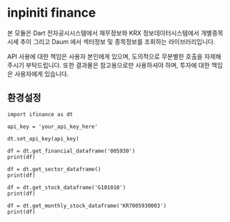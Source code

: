 # inpiniti finance

본 모듈은 Dart 전자공시시스템에서 재무정보와
KRX 정보데이터시스템에서 개별종목 시세 추이 그리고
Daum 에서 섹터정보 및 종목정보를 조회하는 라이브러리입니다.

API 사용에 대한 책임은 사용자 본인에게 있으며, 도의적으로 무분별한 호출을 자제해 주시기 부탁드립니다. 또한 결과물은 참고용으로만 사용하셔야 하며, 투자에 대한 책임은 사용자에게 있습니다.

## 환경설정

```
import ifinance as dt

api_key = 'your_api_key_here'

dt.set_api_key(api_key)

df = dt.get_financial_dataframe('005930')
print(df)

df = dt.get_sector_dataframe()
print(df)

df = dt.get_stock_dataframe('G101010')
print(df)

df = dt.get_monthly_stock_dataframe('KR7005930003')
print(df)
```

